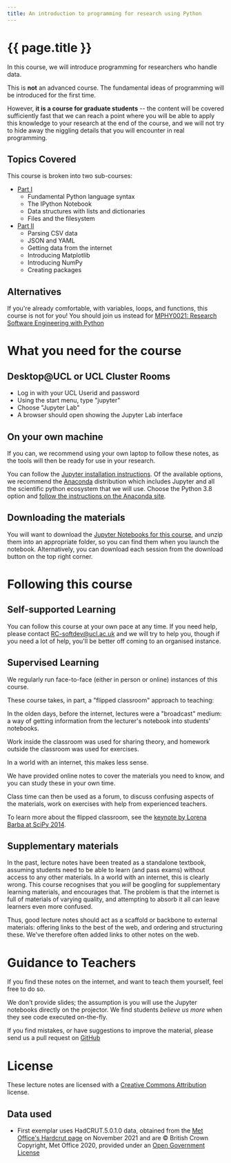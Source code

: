 ```yaml
---
title: An introduction to programming for research using Python
---
```


# {{ page.title }}

In this course, we will introduce programming for researchers who handle data.

This is **not** an advanced course. The fundamental ideas of programming will
be introduced for the first time.

However, **it is a course for graduate students** -- the content will be covered
sufficiently fast that we can reach a point where
you will be able to apply this knowledge to your
research at the end of the course, and we will not try to hide away the
niggling details that you will encounter in real programming.

## Topics Covered

This course is broken into two sub-courses:

* [Part I](01-beginner/)
  - Fundamental Python language syntax
  - The IPython Notebook
  - Data structures with lists and dictionaries
  - Files and the filesystem
* [Part II](02-novice/)
  - Parsing CSV data
  - JSON and YAML
  - Getting data from the internet
  - Introducing Matplotlib
  - Introducing NumPy
  - Creating packages

## Alternatives

If you're already comfortable, with variables, loops, and functions, this course is not for you!
You should join us instead for [MPHY0021: Research Software Engineering with Python](http://github-pages.ucl.ac.uk/rsd-engineeringcourse/)

# What you need for the course

## Desktop@UCL or UCL Cluster Rooms

* Log in with your UCL Userid and password
* Using the start menu, type "jupyter"
* Choose "Jupyter Lab"
* A browser should open showing the Jupyter Lab interface

## On your own machine

If you can, we recommend using your own laptop to follow these notes, as the tools will
then be ready for use in your research.

You can follow the [Jupyter installation instructions](https://jupyter.org/install.html).
Of the available options, we recommend the [Anaconda](https://www.anaconda.com/products/individual) distribution which
includes Jupyter and all the scientific python ecosystem that we will use. Choose the Python 3.8 option and
[follow the instructions on the Anaconda site](https://docs.anaconda.com/anaconda/install/).

## Downloading the materials

You will want to download the [Jupyter Notebooks for this course](notebooks.zip), and unzip them into
an appropriate folder, so you can find them when you launch the notebook. 
Alternatively, you can download each session from the download button on the top right corner.

<!-- (they are not working)
## PDF Handout

You will also find the lecture notes useful in [printable format](notes.pdf)
-->

# Following this course

## Self-supported Learning

You can follow this course at your own pace at any time. If you need help, please contact
RC-softdev@ucl.ac.uk and we will try to help you, though if you need a lot of help, you'll
be better off coming to an organised instance.

## Supervised Learning

We regularly run face-to-face (either in person or online) instances of this course.

These course takes, in part, a "flipped classroom" approach to teaching:

In the olden days, before the internet, lectures were a "broadcast" medium: a way of getting
information from the lecturer's notebook into students' notebooks.

Work inside the classroom was used for sharing theory, and homework outside the classroom was used for exercises.

In a world with an internet, this makes less sense.

We have provided online notes to cover the materials you need to know, and you can study these in your own time.

Class time can then be used as a forum, to discuss confusing aspects of the materials, work on exercises
with help from experienced teachers.

To learn more about the flipped classroom, see the [keynote by Lorena Barba at SciPy 2014](https://youtu.be/TWxwKDT88GU?t=669).

## Supplementary materials

In the past, lecture notes have been treated as a standalone textbook, assuming students need to be able to learn
(and pass exams) without access to any other materials. In a world with an internet, this is clearly wrong.
This course recognises that you *will* be googling for supplementary learning materials, and encourages that.
The problem is that the internet is full of materials of varying quality, and attempting to absorb it all
can leave learners even more confused.

Thus, good lecture notes should act as a scaffold or backbone to external materials: offering links to
the best of the web, and ordering and structuring these. We've therefore often added links to
other notes on the web.

# Guidance to Teachers

If you find these notes on the internet, and want to teach them yourself, feel free to do so.

We don't provide slides; the assumption is you will use the Jupyter notebooks directly on the projector.
We find students *believe us more* when they see code executed on-the-fly.

If you find mistakes, or have suggestions to improve the material, please send us a pull request
on [GitHub](https://github.com/UCL-RITS/doctoral-programming-intro)

# License

These lecture notes are licensed with a [Creative Commons Attribution](https://creativecommons.org/licenses/by/4.0/) license.

## Data used

- First exemplar uses HadCRUT.5.0.1.0 data, obtained from the [Met Office's Hardcrut page](http://www.metoffice.gov.uk/hadobs/hadcrut5) on November 2021 and are © British Crown Copyright, Met Office 2020, provided under an [Open Government License](http://www.nationalarchives.gov.uk/doc/open-government-licence/version/3/)


